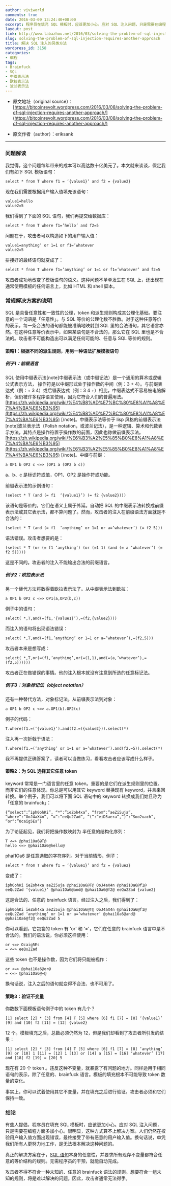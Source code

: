 ```yaml
---
author: viviworld
comments: true
date: 2016-03-09 13:24:40+00:00
excerpt: 程序员在填充 SQL 模板时，应该更加小心。应对 SQL 注入问题，只是需要在编程方面多加小心。很明显，这种方式算不上解决方案。
layout: post
link: http://www.labazhou.net/2016/03/solving-the-problem-of-sql-injection-requires-another-approach/
slug: solving-the-problem-of-sql-injection-requires-another-approach
title: 解决 SQL 注入的另类方法
wordpress_id: 3158
categories:
- 编程
tags:
- Brainfuck
- SQL
- 中缀表示法
- 欧拉表示法
- 波兰表示法
---
```



	
  * 原文地址（original source）：[https://bitcoinrevolt.wordpress.com/2016/03/08/solving-the-problem-of-sql-injection-requires-another-approach/](https://bitcoinrevolt.wordpress.com/2016/03/08/solving-the-problem-of-sql-injection-requires-another-approach/)

	
  * 原文作者（author）：eriksank





* * *





### 问题解读


我觉得，这个问题每年带来的成本可以高达数十亿美元了。本文就来谈谈，假定我们有如下 SQL 模板语句：

    
    select * from T where f1 = ‘{value1}’ and f2 = {value2}


现在我们需要根据用户输入值填充该语句：

    
    value1=hello
    value2=5


我们得到了下面的 SQL 语句，我们再提交给数据库：

    
    select * from T where f1=’hello’ and f2=5


问题在于，攻击者可以构造如下的用户输入值：

    
    value1=anything’ or 1=1 or f1=’whatever
    value2=5


拼接好的最终语句就变成了：

    
    select * from T where f1=’anything’ or 1=1 or f1=’whatever’ and f2=5


攻击者成功地改变了模板语句的语义。这种问题不单单发生在 SQL 上，还出现在通常使用模板的任何语言上，比如 HTML 和 shell 脚本。


### 常规解决方案的说明


SQL 是具备任意性和一致性的公理，token 和派生规则构成其公理化基础。要注意的一个词语是「任意性」。与 SQL 等价的公理化数不胜数。对于这种任意等价的表示，每一条合法的语句都能被准确地映射到 SQL 里的合法语句，其它语言亦然。在这种任意等价表示中，如果某语句是不合法的，那么它在 SQL 里也是不合法的。攻击者不可能构造出可以满足任何可能的、任意与 SQL 等价的规则。


#### 策略1：根据不同的派生规则，用另一种语法扩展模板语句




##### 例子1：前缀语言


SQL 使用中缀表示法[note]中缀表示法（或中缀记法）是一个通用的算术或逻辑公式表示方法， 操作符是以中缀形式处于操作数的中间（例：3 + 4）。与前缀表达式（例：+ 3 4）或后缀表达式（例：3 4 +）相比，中缀表达式不容易被电脑解析，但仍被许多程序语言使用，因为它符合人们的普遍用法。[https://zh.wikipedia.org/wiki/%E4%B8%AD%E7%BC%80%E8%A1%A8%E7%A4%BA%E6%B3%95](https://zh.wikipedia.org/wiki/%E4%B8%AD%E7%BC%80%E8%A1%A8%E7%A4%BA%E6%B3%95) [/note]。中缀表示法等价于 lisp 风格的前缀表示法[note]波兰表示法（Polish notation，或波兰记法），是一种逻辑、算术和代数表示方法，其特点是操作符置于操作数的前面，因此也称做前缀表示法。[https://zh.wikipedia.org/wiki/%E6%B3%A2%E5%85%B0%E8%A1%A8%E7%A4%BA%E6%B3%95](https://zh.wikipedia.org/wiki/%E6%B3%A2%E5%85%B0%E8%A1%A8%E7%A4%BA%E6%B3%95) [/note]。中缀与前缀：

    
    a OP1 b OP2 c <=> (OP1 a (OP2 b c))


a、b、c 是标识符或值，OP1、OP2 是操作符或功能。

前缀表示法的示例语句：

    
    (select * T (and (= f1  ‘{value1}’) (= f2 {value2})))


该语句是等价的。它们在语义上属于外延。自动把 SQL 的中缀表示法转换成前缀表示法或其它表示法，都不算问题了。然而，攻击者的注入在前缀语法方面就是不合法的：

    
    (select * T (and (= f1  ‘anything’ or 1=1 or a=’whatever’) (= f2 5)))


语法错误。攻击者想要的是：

    
    (select * T (or (= f1 ‘anything’) (or (=1 1) (and (= a ‘whatever’) (= f2 5)))))


这是不同的。攻击者的注入不能输出合法的前缀语言。


##### 例子2：欧拉表示法


另一个替代方法将数得着欧拉表示法了。从中缀表示法到欧拉：

    
    a OP1 b OP2 c <=> OP1(a,OP2(b,c))


例子中的语句：

    
    select( *,T,and(=(f1,'{value1}’),=(f2,{value2})))


而注入的语句将出现语法错误：

    
    select( *,T,and(=(f1,’anything’ or 1=1 or a=’whatever’),=(f2,5)))


攻击者本来是想写成：

    
    select( *,T,or(=(f1,’anything’,or(=(1,1),and(=(a,’whatever’),=(f2,5))))))


攻击者正在做错误的事情。他的注入根本就没有注意到所选的任意标记法。


##### 例子3：对象标记法（object notation）


还有一种替代方法，对象标记法。从前缀表示法到对象：

    
    a OP1 b OP2 c <=> a.OP1(b).OP2(c)


例子的代码：

    
    T.where(f1.=(‘{value1}’).and(f2.=({value2})).select(*)


注入再一次折戟于语法：

    
    T.where(f1.=(‘anything’ or 1=1 or a=’whatever’).and(f2.=5)).select(*)


我不再提供正确答案了，读者可以当做练习，看看攻击者应该写成什么样子。


#### 策略2：为 SQL 选择其它任意 token


keyword 常常是一门语言里的任意 token。重要的是它们在派生规则里的位置、而非它们的任意体现。你总是可以用其它 keyword 替换现有 keyword，并且来回转换。举个例子，我们可以将下面 SQL 语句中的 keyword 转换成我们姑且称为「任意的 brainfuck」：

    
    {“select“:”iph0ohKi”, “*“:”ieZoh4xa”, “from“:”aeZi5uja”, “where“:”OoJ4aX4n”, “=“:”eeQu2Zad”, “(“:”eiD5aera”,”)“:”Soo2uach”, “or“:”Ocaig5Es”}


为了论证起见，我们将把操作数映射为 半任意的结构化序列：

    
    T <=> @phai1Oa6@T@
    hello <=> @phai1Oa6@hello@


phai1Oa6 是任意选取的字符序列。对于当前情形，例子：

    
    select * from T where f1 = ‘{value1}’ and f2 = {value2}


变成了：

    
    iph0ohKi ieZoh4xa aeZi5uja @phai1Oa6@T@ OoJ4aX4n @phai1Oa6@f1@ eeQu2Zad ‘{value1}’ @phai1Oa6@and@ @phai1Oa6@f2@ eeQu2Zad {value2}


这是合法的、任意的 brainfuck 语言。经过注入之后，我们得到了：

    
    iph0ohKi ieZoh4xa aeZi5uja @phai1Oa6@T@ OoJ4aX4n @phai1Oa6@f1@ eeQu2Zad ‘anything‘ or 1=1 or a=’whatever’ @phai1Oa6@and@ @phai1Oa6@f2@ eeQu2Zad 5


你可以看到，它包含的 token 有 'or' 和 '='，它们在任意的 brainfuck 语言中是不合法的。我们的语法说，你必须这样使用：

    
    or <=> Ocaig5Es
    = <=> eeQu2Zad


这些 token 也不是操作数，因为它们将只能被视作：

    
    or <=> @phai1Oa6@or@
    = <=> @phai1Oa6@=@


换句话说，注入之后的语句就变得不合法、也不可用了。


#### 策略3：验证不变量


你数数下面模板语句例子中的 token 有几个？

    
    [1] select [2] * [3] from [4] T [5] where [6] f1 [7] = [8] ‘{value1}’ [9] and [10] f2 [11] = [12] {value2}


12 个。模板填充之后，总数必须仍然为 12，但是我们却看到了攻击者所引发的结果：

    
    [1] select [2] * [3] from [4] T [5] where [6] f1 [7] = [8] ‘anything’ [9] or [10] 1 [11] = [12] 1 [13] or [14] a [15] = [16] ‘whatever’ [17] and [18] f2 [19] = [20] 5


现在有 20 个 token 。违反这种不变量，就暴露了有问题的地方。同样适用于相同语句的表示，除了任意的、brainfuck 语言。模板的填充根本不可能导致 token 数量的变化。

事实上，你可以试着使用其它不变量，并在填充之后进行验证。攻击者必须和它们保持一致。


### 结论


有些人提倡，程序员在填充 SQL 模板时，应该更加小心。应对 SQL 注入问题，只是需要在编程方面多加小心。很明显，这种方式算不上解决方案。人们仍然在校验用户输入值方面出现错误，最终接受了带有恶意的用户输入值。换句话说，单凭我们所有人更努力地工作，是无法根本解决这种问题的。

真正的解决方案在于，[SQL 语句](http://www.labazhou.net/2015/08/beginners-guide-to-sql/)本身的任意性，并要求所有现存不变量都符合任意的等价结构的规则。无需程序员的干预，就能自动完成。

攻击者不得不符合一种未知的、任意的 brainfuck 语法的规则。想要符合一组未知的规则，将是难以解决的问题。因此，攻击者通常无法得手。
